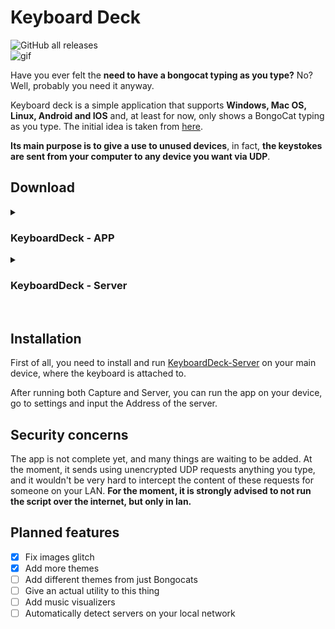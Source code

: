 # Keyboard Deck
![GitHub all releases](https://img.shields.io/github/downloads/francescocaracciolo/KeyboardDeck-App/total)
<br />
![gif](https://media0.giphy.com/media/nYa2AaUmwKxYEBnSrW/giphy.gif?cid=790b76117d0cee5d9c7bbef071fe3039dc2311b03dd2c493&rid=giphy.gif&ct=g)
<br />

Have you ever felt the **need to have a bongocat typing as you type?** No? Well, probably you need it anyway.

Keyboard deck is a simple application that supports **Windows, Mac OS, Linux, Android and IOS** and, at least for now, only shows a BongoCat typing as you type. The initial idea is taken from [here](https://www.reddit.com/r/MechanicalKeyboards/comments/h0a7kq/i_made_an_oled_animation_of_bongo_cat_that/).

**Its main purpose is to give a use to unused devices**, in fact, **the keystokes are sent from your computer to any device you want via UDP**.
## Download
<details>
  <summary><h3>KeyboardDeck - APP</h1></summary>

<table border=4>
<thead>
<tr>
<th><img src="https://upload.wikimedia.org/wikipedia/commons/thumb/6/64/Android_logo_2019_%28stacked%29.svg/2346px-Android_logo_2019_%28stacked%29.svg.png" width=40></th>
<th><img src="https://effatta.it/wp-content/uploads/2018/10/logo-apple-ios-png-recently-2480-300x146.png" width=40></th>
<th><img src="https://pnggrid.com/wp-content/uploads/2021/06/Windows-11-Icon-Logo.png" width=40></th>
<th><img src="https://upload.wikimedia.org/wikipedia/commons/a/af/Tux.png" width=40></th>
<th><img src="https://upload.wikimedia.org/wikipedia/commons/thumb/2/22/MacOS_logo_%282017%29.svg/2060px-MacOS_logo_%282017%29.svg.png" width=40></th>
</tr>
</thead>
<tbody>
<tr>
<td><a href="https://app.keyboarddeck.space/apk">APK</a></td>
<td><a href="https://app.keyboarddeck.space/apk">IPA</a></td>
<td><a href="https://app.keyboarddeck.space/apk">exe</a></td>
<td><a href="https://app.keyboarddeck.space/apk">AppImage</a></td>
<td><a href="https://app.keyboarddeck.space/apk">idk</a></td>
</tr>
<tr>
<td></td>
<td></td>
<td></td>
<td></td>
<td></td>
</tr>
<tr>
<td></td>
<td></td>
<td></td>
<td></td>
</tr>
</tbody>
</table>

</details>
<details>
  <summary><h3>KeyboardDeck - Server</h1></summary>
<table border=4>
<thead>
<tr>
<th><img src="https://pnggrid.com/wp-content/uploads/2021/06/Windows-11-Icon-Logo.png" width=40></th>
<th><img src="https://upload.wikimedia.org/wikipedia/commons/a/af/Tux.png" width=40></th>
<th><img src="https://upload.wikimedia.org/wikipedia/commons/thumb/2/22/MacOS_logo_%282017%29.svg/2060px-MacOS_logo_%282017%29.svg.png" width=40></th>
</tr>
</thead>
<tbody>
<tr>
<td><a href="https://app.keyboarddeck.space/apk">exe</a></td>
<td><a href="https://app.keyboarddeck.space/apk">AppImage</a></td>
<td><a href="https://app.keyboarddeck.space/apk">idk</a></td>
</tr>
<tr>
<td></td>
<td></td>
<td></td>
</tr>
<tr>
<td></td>
<td></td>
</tr>
</tbody>
</table>
</details>
<br />

## Installation

First of all, you need to install and run [KeyboardDeck-Server](https://github.com/FrancescoCaracciolo/KeyboardDeck-Server) on your main device, where the keyboard is attached to.

After running both Capture and Server, you can run the app on your device, go to settings and input the Address of the server.

## Security concerns

The app is not complete yet, and many things are waiting to be added. 
At the moment, it sends using unencrypted UDP requests anything you type, and it wouldn't be very hard to intercept the content of these requests for someone on your LAN.
**For the moment, it is strongly advised to not run the script over the internet, but only in lan.**

## Planned features

- [X] Fix images glitch
- [X] Add more themes
- [ ] Add different themes from just Bongocats
- [ ] Give an actual utility to this thing
- [ ] Add music visualizers
- [ ] Automatically detect servers on your local network
